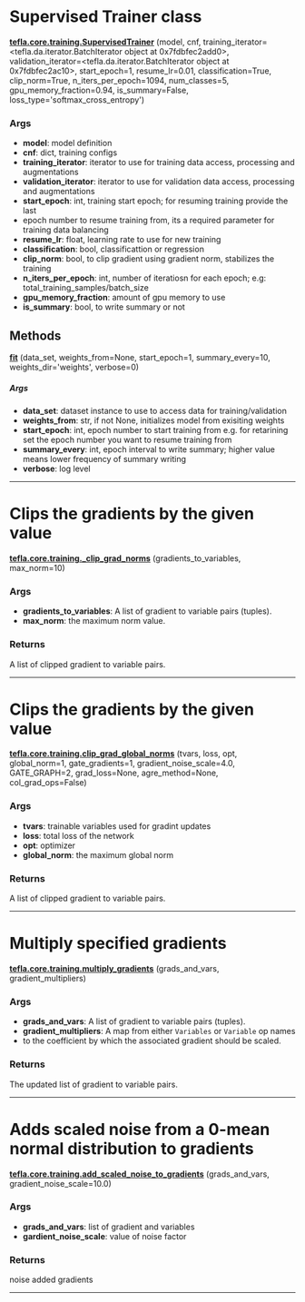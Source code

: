 # Supervised Trainer class

<span class="extra_h1"><span style="color:black;"><a href=https://github.com/n3011/tefla/blob/master/tefla/core/training.py#L24 target="_blank"><b>tefla.core.training.SupervisedTrainer</b></a></span>  (model,  cnf,  training_iterator=<tefla.da.iterator.BatchIterator  object  at  0x7fdbfec2add0>,  validation_iterator=<tefla.da.iterator.BatchIterator  object  at  0x7fdbfec2ac10>,  start_epoch=1,  resume_lr=0.01,  classification=True,  clip_norm=True,  n_iters_per_epoch=1094,  num_classes=5,  gpu_memory_fraction=0.94,  is_summary=False,  loss_type='softmax_cross_entropy')</span>

<h3>Args</h3>


 - **model**: model definition
 - **cnf**: dict, training configs
 - **training_iterator**: iterator to use for training data access, processing and augmentations
 - **validation_iterator**: iterator to use for validation data access, processing and augmentations
 - **start_epoch**: int, training start epoch; for resuming training provide the last
 - epoch number to resume training from, its a required parameter for training data balancing
 - **resume_lr**: float, learning rate to use for new training
 - **classification**: bool, classificattion or regression
 - **clip_norm**: bool, to clip gradient using gradient norm, stabilizes the training
 - **n_iters_per_epoch**: int,  number of iteratiosn for each epoch;
e.g: total_training_samples/batch_size
 - **gpu_memory_fraction**: amount of gpu memory to use
 - **is_summary**: bool, to write summary or not

<h2>Methods</h2>

 <span class="hr_large"></span> 



<span class="extra_h2"><span style="color:black;"><a href=https://github.com/n3011/tefla/blob/master/tefla/core/training.py#L63 target="_blank"><b>fit</b></a></span>  (data_set,  weights_from=None,  start_epoch=1,  summary_every=10,  weights_dir='weights',  verbose=0)</span>

<h5>Args</h5>


 - **data_set**: dataset instance to use to access data for training/validation
 - **weights_from**: str, if not None, initializes model from exisiting weights
 - **start_epoch**: int,  epoch number to start training from
e.g. for retarining set the epoch number you want to resume training from
 - **summary_every**: int, epoch interval to write summary; higher value means lower frequency
of summary writing
 - **verbose**: log level

 --------- 

# Clips the gradients by the given value

<span class="extra_h1"><span style="color:black;"><a href=https://github.com/n3011/tefla/blob/master/tefla/core/training.py#L535 target="_blank"><b>tefla.core.training._clip_grad_norms</b></a></span>  (gradients_to_variables,  max_norm=10)</span>

<h3>Args</h3>


 - **gradients_to_variables**: A list of gradient to variable pairs (tuples).
 - **max_norm**: the maximum norm value.

<h3>Returns</h3>


A list of clipped gradient to variable pairs.
 

 ---------- 

# Clips the gradients by the given value

<span class="extra_h1"><span style="color:black;"><a href=https://github.com/n3011/tefla/blob/master/tefla/core/training.py#L557 target="_blank"><b>tefla.core.training.clip_grad_global_norms</b></a></span>  (tvars,  loss,  opt,  global_norm=1,  gate_gradients=1,  gradient_noise_scale=4.0,  GATE_GRAPH=2,  grad_loss=None,  agre_method=None,  col_grad_ops=False)</span>

<h3>Args</h3>


 - **tvars**: trainable variables used for gradint updates
 - **loss**: total loss of the network
 - **opt**: optimizer
 - **global_norm**: the maximum global norm

<h3>Returns</h3>


A list of clipped gradient to variable pairs.
 

 ---------- 

# Multiply specified gradients

<span class="extra_h1"><span style="color:black;"><a href=https://github.com/n3011/tefla/blob/master/tefla/core/training.py#L582 target="_blank"><b>tefla.core.training.multiply_gradients</b></a></span>  (grads_and_vars,  gradient_multipliers)</span>

<h3>Args</h3>


 - **grads_and_vars**: A list of gradient to variable pairs (tuples).
 - **gradient_multipliers**: A map from either `Variables` or `Variable` op names
 -   to the coefficient by which the associated gradient should be scaled.

<h3>Returns</h3>


The updated list of gradient to variable pairs.

 ---------- 

# Adds scaled noise from a 0-mean normal distribution to gradients

<span class="extra_h1"><span style="color:black;"><a href=https://github.com/n3011/tefla/blob/master/tefla/core/training.py#L621 target="_blank"><b>tefla.core.training.add_scaled_noise_to_gradients</b></a></span>  (grads_and_vars,  gradient_noise_scale=10.0)</span>

<h3>Args</h3>


 - **grads_and_vars**: list of gradient and variables
 - **gardient_noise_scale**: value of noise factor

<h3>Returns</h3>


noise added gradients

 ---------- 

